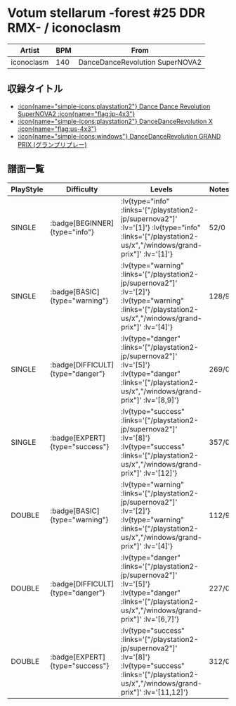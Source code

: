 # Votum stellarum -forest #25 DDR RMX- / iconoclasm

|Artist|BPM|From|
|------|---|----|
|iconoclasm|140|DanceDanceRevolution SuperNOVA2|

## 収録タイトル

- [ :icon{name="simple-icons:playstation2"} Dance Dance Revolution SuperNOVA2 :icon{name="flag:jp-4x3"} ](/playstation2-jp/supernova2)
- [ :icon{name="simple-icons:playstation2"} DanceDanceRevolution X :icon{name="flag:us-4x3"} ](/playstation2-us/x)
- [ :icon{name="simple-icons:windows"} DanceDanceRevolution GRAND PRIX (グランプリプレー)](/windows/grand-prix)


## 譜面一覧

|PlayStyle|Difficulty|Levels|Notes|Movie|
|---------|----------|------|-----|-----|
|SINGLE| :badge[BEGINNER]{type="info"} | :lv{type="info" :links='["/playstation2-jp/supernova2"]' :lv='[1]'}  :lv{type="info" :links='["/playstation2-us/x","/windows/grand-prix"]' :lv='[1]'} |52/0||
|SINGLE| :badge[BASIC]{type="warning"} | :lv{type="warning" :links='["/playstation2-jp/supernova2"]' :lv='[2]'}  :lv{type="warning" :links='["/playstation2-us/x","/windows/grand-prix"]' :lv='[4]'} |128/9||
|SINGLE| :badge[DIFFICULT]{type="danger"} | :lv{type="danger" :links='["/playstation2-jp/supernova2"]' :lv='[5]'}  :lv{type="danger" :links='["/playstation2-us/x","/windows/grand-prix"]' :lv='[8,9]'} |269/0||
|SINGLE| :badge[EXPERT]{type="success"} | :lv{type="success" :links='["/playstation2-jp/supernova2"]' :lv='[8]'}  :lv{type="success" :links='["/playstation2-us/x","/windows/grand-prix"]' :lv='[12]'} |357/0||
|DOUBLE| :badge[BASIC]{type="warning"} | :lv{type="warning" :links='["/playstation2-jp/supernova2"]' :lv='[2]'}  :lv{type="warning" :links='["/playstation2-us/x","/windows/grand-prix"]' :lv='[4]'} |112/9||
|DOUBLE| :badge[DIFFICULT]{type="danger"} | :lv{type="danger" :links='["/playstation2-jp/supernova2"]' :lv='[5]'}  :lv{type="danger" :links='["/playstation2-us/x","/windows/grand-prix"]' :lv='[6,7]'} |227/0||
|DOUBLE| :badge[EXPERT]{type="success"} | :lv{type="success" :links='["/playstation2-jp/supernova2"]' :lv='[8]'}  :lv{type="success" :links='["/playstation2-us/x","/windows/grand-prix"]' :lv='[11,12]'} |312/0||
